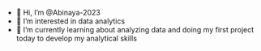 - 👋 Hi, I’m @Abinaya-2023
- 👀 I’m interested in data analytics
- 🌱 I’m currently learning about analyzing data and doing my first project today to develop my analytical skills

<!---
Abinaya-2023/Abinaya-2023 is a ✨ special ✨ repository because its `README.md` (this file) appears on your GitHub profile.
You can click the Preview link to take a look at your changes.
--->

